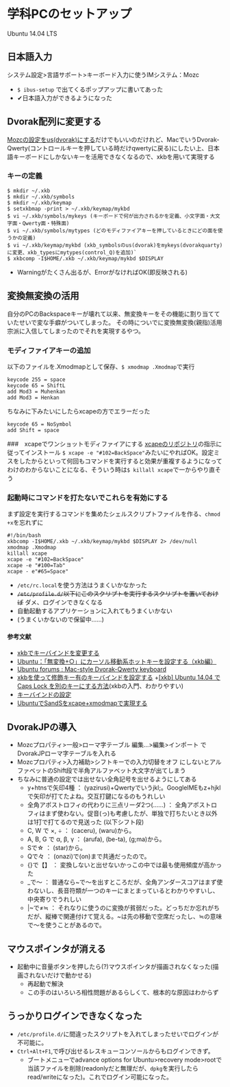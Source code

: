 ﻿学科PCのセットアップ
====
Ubuntu 14.04 LTS
## 日本語入力
システム設定>言語サポート>キーボード入力に使うIMシステム：Mozc

 + `$ ibus-setup` で出てくるポップアップに書いてあった
 + ✔日本語入力ができるようになった
## Dvorak配列に変更する
[Mozcの設定をus(dvorak)にする](http://kekke59.hatenablog.com/entry/2014/12/29/150649)だけでもいいのだけれど、MacでいうDvorak-Qwerty(コントロールキーを押している時だけqwertyに戻る)にしたい上、日本語キーボードにしかないキーを活用できなくなるので、xkbを用いて実現する

### キーの定義
```
$ mkdir ~/.xkb
$ mkdir ~/.xkb/symbols
$ mkdir ~/.xkb/keymap
$ setxkbmap -print > ~/.xkb/keymap/mykbd
$ vi ~/.xkb/symbols/mykeys (キーボードで何が出力されるかを定義、小文字面・大文字面・Qwerty面・特殊面)
$ vi ~/.xkb/symbols/mytypes (どのモディファイアキーを押しているときにどの面を使うかの定義)
$ vi ~/.xkb/keymap/mykbd (xkb_symbolsのus(dvorak)をmykeys(dvorakquarty)に変更、xkb_typesにmytypes(control_Q)を追加)`
$ xkbcomp -I$HOME/.xkb ~/.xkb/keymap/mykbd $DISPLAY
```

 + Warningがたくさん出るが、ErrorがなければOK(即反映される)

## 変換無変換の活用
自分のPCのBackspaceキーが壊れて以来、無変換キーをその機能に割り当てていたせいで変な手癖がついてしまった。
その時についでに変換無変換(親指)活用宗派に入信してしまったのでそれを実現するやつ。

### モディファイアキーの追加
以下のファイルを.Xmodmapとして保存、`$ xmodmap .Xmodmap`で実行

```
keycode 255 = space
keycode 65 = ShiftL
add Mod3 = Muhenkan
add Mod3 = Henkan
```

ちなみに下みたいにしたらxcapeの方でエラーだった
```
keycode 65 = NoSymbol
add Shift = space
```


###　xcapeでワンショットモディファイアにする
[xcapeのリポジトリ](https://github.com/alols/xcape)の指示に従ってインストール
`$ xcape -e "#102=BackSpace"`みたいにやればOK。設定ミスをしたからといって何回もコマンドを実行すると効果が重複するようになってわけのわからないことになる、そういう時は`$ killall xcape`で一からやり直そう

### 起動時にコマンドを打たないでこれらを有効にする
まず設定を実行するコマンドを集めたシェルスクリプトファイルを作る、`chmod +x`を忘れずに

```
#!/bin/bash
xkbcomp -I$HOME/.xkb ~/.xkb/keymap/mykbd $DISPLAY 2> /dev/null
xmodmap .Xmodmap
killall xcape
xcape -e "#102=BackSpace"
xcape -e "#100=Tab"
xcape - e"#65=Space"
```
 + `/etc/rc.local`を使う方法はうまくいかなかった
 + ~~`/etc/profile.d/`以下にこのスクリプトを実行するスクリプトを置いておけば~~ ダメ、ログインできなくなる
 + 自動起動するアプリケーションに入れてもうまくいかない
 + (うまくいかないので保留中……)
#### 参考文献

 + [xkbでキーバインドを変更する](http://blog.cnu.jp/blog/2014/05/12/use-xkb/)
 + [Ubuntu：「無変換+○」にカーソル移動系ホットキーを設定する（xkb編）](http://did2memo.net/2015/07/20/ubuntu-xkb-muhenkan-hotkey/)
 + [Ubuntu forums : Mac-style Dvorak-Qwerty keyboard](http://ubuntuforums.org/showthread.php?t=774773)
 + [xkbを使って修飾キー有のキーバインドを設定する](http://jou4.hateblo.jp/entry/2015/04/04/191437)
 +[[xkb] Ubuntu 14.04 で Caps Lock を別のキーにする方法](http://ill-identified.hatenablog.com/entry/2014/09/14/143337)(xkbの入門、わかりやすい)
 + [キーバインドの設定 ](http://huyu398.hatenadiary.com/entry/2013/02/22/230033)
 + [UbuntuでSandSをxcape+xmodmapで実現する](http://qiita.com/ychubachi@github/items/95830219f1bdf912280b)


## DvorakJPの導入
 + Mozcプロパティ>一般>ローマ字テーブル 編集...>編集>インポート でDvorakJPローマ字テーブルを入れる
 + Mozcプロパティ>入力補助>シフトキーでの入力切替をオフ にしないとアルファベットのShift段で半角アルファベット大文字が出てしまう
 + ちなみに普通の設定では出せない全角記号を出せるようにしてある
	+ y+htnsで矢印4種 ： (yazirusi)+Qwertyでいうjkl;。GoogleIMEもz+hjklで矢印が打てたよね。交互打鍵になるのもうれしい
	+ 全角アポストロフィの代わりに三点リーダ2つ(……) ：  全角アポストロフィはまず使わない。促音(っ)も考慮したが、単独で打ちたいとき以外は1打で打てるので見送った
(以下シフト段)
	+ C, W で ×, ÷ ： (caceru), (waru)から。
	+ A, B, G で α, β, γ ： (arufa), (be-ta), (g;ma)から。
	+ Sで☆ ： (star)から。
	+ Qで々 ： (onazi)で(on)まで共通だったので。
	+ {}で【】 ： 変換しないと出せないかっこの中では最も使用頻度が高かった
	+ _で～ ： 普通なら~で～を出すところだが、全角アンダースコアはまず使わないし、長音符類が一つのキーにまとまっているとわかりやすいし、中央寄りでうれしい
	+ |~で≠≒ ： それなりに使うのに変換が貧弱だった。どっちだか忘れがちだが、縦棒で関連付けて覚える。~は先の移動で空席だったし、≒の意味で～を使うことがあるので。

## マウスポインタが消える
 + 起動中に音量ボタンを押したら(?)マウスポインタが描画されなくなった(描画されないだけで動かせる)
	+ 再起動で解決
	+ この手のはいろいろ相性問題があるらしくて、根本的な原因はわからず

## うっかりログインできなくなった
 + `/etc/profile.d/`に間違ったスクリプトを入れてしまったせいでログインが不可能に。
 + `Ctrl+Alt+F1`,で呼び出せるレスキューコンソールからもログインできず。
	+ ブートメニューでadvance options for Ubuntu>recovery mode>rootで当該ファイルを削除(readonlyだと無理だが、`dpkg`を実行したらread/writeになった)。これでログイン可能になった。